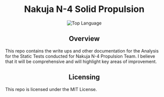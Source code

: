 <div align="center">
	<h1>Nakuja N-4 Solid Propulsion</h1>
	<img
		alt="Top Language"
		src="https://img.shields.io/github/languages/top/azid0azide/decatalys3?style=plastic&color=green"
		/>
</div>

<div align="center">
	<h2>Overview</h2>
</div>

This repo contains the write ups and other documentation for the Analysis for the Static Tests conducted for Nakuja N-4 Propulsion Team. I believe that it will be comprehensive and will highlight key areas of improvement.

<div align="center">
	<h2>Licensing</h2>
</div>

This repo is licensed under the MIT License.